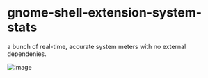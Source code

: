 # gnome-shell-extension-system-stats

a bunch of real-time, accurate system meters with no external dependenies.

![image](https://user-images.githubusercontent.com/100993/166228567-b15f3746-3204-4d31-864c-81e1c2f625dc.png)
